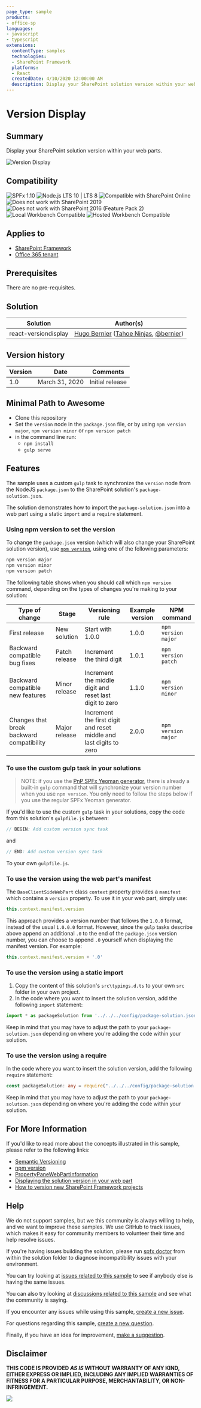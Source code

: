 ```yaml
---
page_type: sample
products:
- office-sp
languages:
- javascript
- typescript
extensions:
  contentType: samples
  technologies:
  - SharePoint Framework
  platforms:
  - React
  createdDate: 4/10/2020 12:00:00 AM
  description: Display your SharePoint solution version within your web parts
---
```

# Version Display

## Summary

Display your SharePoint solution version within your web parts.

![Version Display](./assets/VersionDisplay.gif)


## Compatibility

![SPFx 1.10](https://img.shields.io/badge/SPFx-1.10.0-green.svg) 
![Node.js LTS 10 | LTS 8](https://img.shields.io/badge/Node.js-LTS%2010%20%7C%20LTS%208-green.svg) 
![Compatible with SharePoint Online](https://img.shields.io/badge/SharePoint%20Online-Compatible-green.svg)
![Does not work with SharePoint 2019](https://img.shields.io/badge/SharePoint%20Server%202019-Incompatible-red.svg "SharePoint Server 2019 requires SPFx 1.4.1 or lower")
![Does not work with SharePoint 2016 (Feature Pack 2)](https://img.shields.io/badge/SharePoint%20Server%202016%20(Feature%20Pack%202)-Incompatible-red.svg "SharePoint Server 2016 Feature Pack 2 requires SPFx 1.1")
![Local Workbench Compatible](https://img.shields.io/badge/Local%20Workbench-Compatible-green.svg)
![Hosted Workbench Compatible](https://img.shields.io/badge/Hosted%20Workbench-Compatible-green.svg)

## Applies to

* [SharePoint Framework](https://docs.microsoft.com/sharepoint/dev/spfx/sharepoint-framework-overview)
* [Office 365 tenant](https://docs.microsoft.com/sharepoint/dev/spfx/set-up-your-development-environment)

## Prerequisites

There are no pre-requisites.

## Solution

Solution|Author(s)
--------|---------
react-versiondisplay | [Hugo Bernier](https://github.com/hugoabernier) ([Tahoe Ninjas](https://tahoeninjas.blog), [@bernier](https://twitter.com/bernierh))

## Version history

Version|Date|Comments
-------|----|--------
1.0|March 31, 2020|Initial release


## Minimal Path to Awesome

* Clone this repository
* Set the `version` node in the `package.json` file, or by using `npm version major`, `npm version minor` or `npm version patch`
* in the command line run:
  * `npm install`
  * `gulp serve`

## Features

The sample uses a custom `gulp` task to synchronize the `version` node from the NodeJS `package.json` to the SharePoint solution's `package-solution.json`.

The solution demonstrates how to import the `package-solution.json` into a web part using a static `import` and a `require` statement.

### Using npm version to set the version

To change the `package.json` version (which will also change your SharePoint solution version), use [`npm version`](https://docs.npmjs.com/cli/version), using one of the following parameters:

```cmd
npm version major
npm version minor
npm version patch
```

The following table shows when you should call which `npm version` command, depending on the types of changes you're making to your solution:

|Type of change|Stage|Versioning rule|Example version| NPM command
|---|---|---|---|---|
|First release|New solution|Start with 1.0.0|1.0.0| `npm version major`
|Backward compatible bug fixes|Patch release|Increment the third digit|1.0.1| `npm version patch`
|Backward compatible new features|Minor release|Increment the middle digit and reset last digit to zero|1.1.0| `npm version minor`
|Changes that break backward compatibility|Major release|Increment the first digit and reset middle and last digits to zero|2.0.0| `npm version major`

### To use the custom gulp task in your solutions

> NOTE: if you use the [PnP SPFx Yeoman generator](https://pnp.github.io/generator-spfx/), there is already a built-in `gulp` command that will synchronize your version number when you use `npm version`. You only need to follow the steps below if you use the regular SPFx Yeoman generator.

If you'd like to use the custom `gulp` task in your solutions, copy the code from this solution's `gulpfile.js` between:

```typescript
// BEGIN: Add custom version sync task
```

and

```typescript
// END: Add custom version sync task
```

To your own `gulpfile.js`.

### To use the version using the web part's manifest

The `BaseClientSideWebPart` class `context` property provides a `manifest` which contains a `version` property. To use it in your web part, simply use:

```typescript
this.context.manifest.version
```

This approach provides a version number that follows the `1.0.0` format, instead of the usual `1.0.0.0` format. However, since the `gulp` tasks describe above append an additional `.0` to the end of the `package.json` version number, you can choose to append `.0` yourself when displaying the manifest version. For example:

```typescript
this.context.manifest.version + '.0'
```

### To use the version using a static import

1. Copy the content of this solution's `src\typings.d.ts` to your own `src` folder in your own project.
2. In the code where you want to insert the solution version, add the following `import` statement:
```typescript
import * as packageSolution from '../../../config/package-solution.json';
```

Keep in mind that you may have to adjust the path to your `package-solution.json` depending on where you're adding the code within your solution.

### To use the version using a require

In the code where you want to insert the solution version, add the following `require` statement:
```typescript
const packageSolution: any = require("../../../config/package-solution.json");
```

Keep in mind that you may have to adjust the path to your `package-solution.json` depending on where you're adding the code within your solution.

## For More Information

If you'd like to read more about the concepts illustrated in this sample, please refer to the following links:

* [Semantic Versioning](https://semver.org/)
* [npm version](https://docs.npmjs.com/cli/version)
* [PropertyPaneWebPartInformation](https://sharepoint.github.io/sp-dev-fx-property-controls/controls/PropertyPaneWebPartInformation/)
* [Displaying the solution version in your web part](https://tahoeninjas.blog/2020/03/30/display-the-solution-version-in-your-web-part/)
* [How to version new SharePoint Framework projects](https://n8d.at/how-to-version-new-sharepoint-framework-projects/)


## Help

We do not support samples, but we this community is always willing to help, and we want to improve these samples. We use GitHub to track issues, which makes it easy for  community members to volunteer their time and help resolve issues.

If you're having issues building the solution, please run [spfx doctor](https://pnp.github.io/cli-microsoft365/cmd/spfx/spfx-doctor/) from within the solution folder to diagnose incompatibility issues with your environment.

You can try looking at [issues related to this sample](https://github.com/pnp/sp-dev-fx-webparts/issues?q=label%3Areact-versiondisplay) to see if anybody else is having the same issues.

You can also try looking at [discussions related to this sample](https://github.com/pnp/sp-dev-fx-webparts/discussions?discussions_q=react-versiondisplay) and see what the community is saying.

If you encounter any issues while using this sample, [create a new issue](https://github.com/pnp/sp-dev-fx-webparts/issues/new?assignees=&labels=Needs%3A+Triage+%3Amag%3A%2Ctype%3Abug-suspected%2Csample%3A%20react-versiondisplay&template=bug-report.yml&sample=react-versiondisplay&authors=@hugoabernier&title=react-versiondisplay%20-%20).

For questions regarding this sample, [create a new question](https://github.com/pnp/sp-dev-fx-webparts/issues/new?assignees=&labels=Needs%3A+Triage+%3Amag%3A%2Ctype%3Aquestion%2Csample%3A%20react-versiondisplay&template=question.yml&sample=react-versiondisplay&authors=@hugoabernier&title=react-versiondisplay%20-%20).

Finally, if you have an idea for improvement, [make a suggestion](https://github.com/pnp/sp-dev-fx-webparts/issues/new?assignees=&labels=Needs%3A+Triage+%3Amag%3A%2Ctype%3Aenhancement%2Csample%3A%20react-versiondisplay&template=question.yml&sample=react-versiondisplay&authors=@hugoabernier&title=react-versiondisplay%20-%20).


## Disclaimer

**THIS CODE IS PROVIDED *AS IS* WITHOUT WARRANTY OF ANY KIND, EITHER EXPRESS OR IMPLIED, INCLUDING ANY IMPLIED WARRANTIES OF FITNESS FOR A PARTICULAR PURPOSE, MERCHANTABILITY, OR NON-INFRINGEMENT.**


<img src="https://telemetry.sharepointpnp.com/sp-dev-fx-webparts/samples/react-versiondisplay" />
